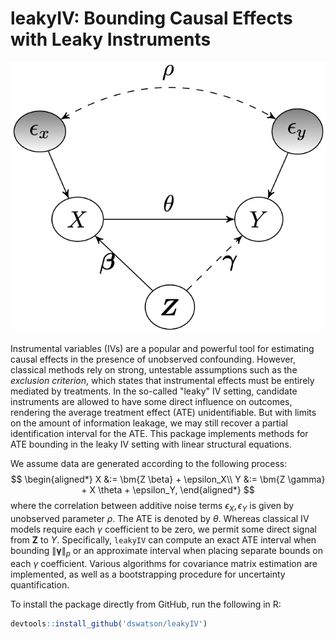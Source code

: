 # leakyIV: Bounding Causal Effects with Leaky Instruments
![](dag.png)

Instrumental variables (IVs) are a popular and powerful tool for estimating causal effects in the presence of unobserved confounding. However, classical methods rely on strong, untestable assumptions such as the *exclusion criterion*, which states that instrumental effects must be entirely mediated by treatments. In the so-called "leaky" IV setting, candidate instruments are allowed to have some direct influence on outcomes, rendering the average treatment effect (ATE) unidentifiable. But with limits on the amount of information leakage, we may still recover a partial identification interval for the ATE. This package implements methods for ATE bounding in the leaky IV setting with linear structural equations.

We assume data are generated according to the following process: 
$$
\begin{aligned*}
X &:= \bm{Z \beta} + \epsilon_X\\
Y &:= \bm{Z \gamma} + X \theta + \epsilon_Y,
\end{aligned*}
$$
where the correlation between additive noise terms $\epsilon_X, \epsilon_Y$ is given by unobserved parameter $\rho$. The ATE is denoted by $\theta$. Whereas classical IV models require each $\gamma$ coefficient to be zero, we permit some direct signal from $\bm Z$ to $Y$. Specifically, `leakyIV` can compute an exact ATE interval when bounding $\lVert \bm{\gamma} \rVert_p$ or an approximate interval when placing separate bounds on each $\gamma$ coefficient. Various algorithms for covariance matrix estimation are implemented, as well as a bootstrapping procedure for uncertainty quantification.

To install the package directly from GitHub, run the following in R:
``` r
devtools::install_github('dswatson/leakyIV')
```